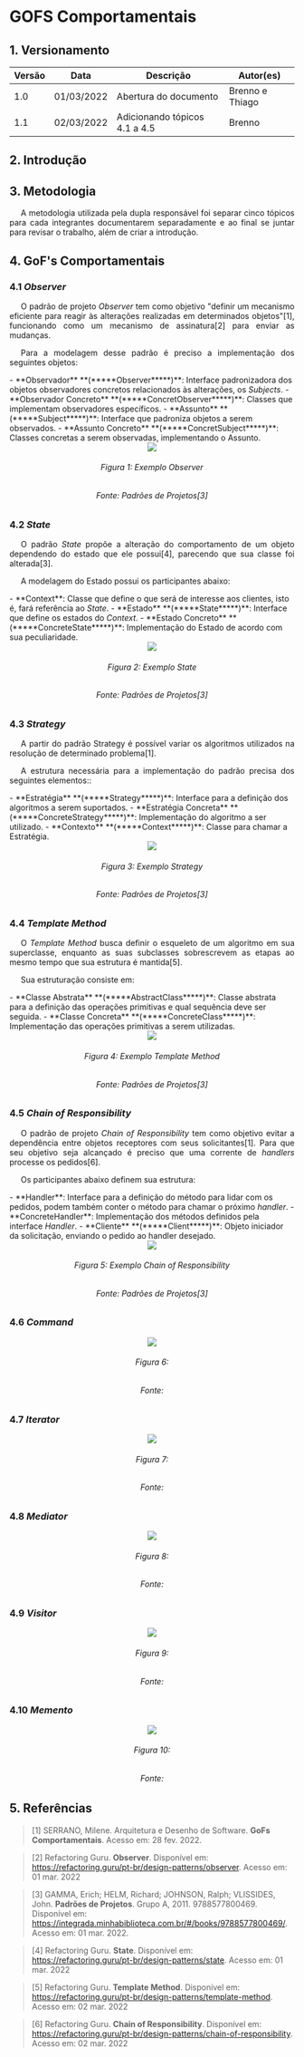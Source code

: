# GOFS Comportamentais

## 1. Versionamento

| Versão | Data       | Descrição                                  | Autor(es)                 |
| ------ | ---------- | ------------------------------------------ | ------------------------- |
| 1.0    | 01/03/2022 | Abertura do documento                      | Brenno e Thiago           |
| 1.1    | 02/03/2022 | Adicionando tópicos 4.1 a 4.5              | Brenno                    |

## 2. Introdução

<p align="justify" style="text-indent: 20px"> </p>

## 3. Metodologia

<p align="justify" style="text-indent: 20px">A metodologia utilizada pela dupla responsável foi separar cinco tópicos para cada integrantes documentarem separadamente e ao final se juntar para revisar o trabalho, além de criar a introdução.</p>

## 4. GoF's Comportamentais

### 4.1 <i>Observer</i>

<p align="justify" style="text-indent: 20px">O padrão de projeto <i>Observer</i> tem como objetivo "definir um mecanismo eficiente para reagir às alterações realizadas em determinados objetos"[1], funcionando como um mecanismo de assinatura[2] para enviar as mudanças.</p>

<p align="justify" style="text-indent: 20px">Para a modelagem desse padrão é preciso a implementação dos seguintes objetos:</p>
- **Observador** **(*****Observer*****)**: Interface padronizadora dos objetos observadores concretos  relacionados às alterações, os <i>Subjects</i>.
- **Observador Concreto** **(*****ConcretObserver*****)**: Classes que implementam observadores específicos.
- **Assunto** **(*****Subject*****)**: Interface que padroniza objetos a serem observados.
- **Assunto Concreto** **(*****ConcretSubject*****)**: Classes concretas a serem observadas, implementando o Assunto.

<center>
<img src="../../../assets/padroes_projetos/observer_exemplo.png" class="zoom"> 
<h6>Figura 1: Exemplo Observer</h6>
<h6>Fonte: Padrões de Projetos[3]</h6>
</center>

### 4.2 <i>State</i>

<p align="justify" style="text-indent: 20px">O padrão <i>State</i> propõe a alteração do comportamento de um objeto dependendo do estado que ele possui[4], parecendo que sua classe foi alterada[3].</p>

<p align="justify" style="text-indent: 20px">A modelagem do Estado possui os participantes abaixo:</p>
- **Context**: Classe que define o que será de interesse aos clientes, isto é, fará referência ao <i>State</i>.
- **Estado** **(*****State*****)**: Interface que define os estados do <i>Context</i>.
- **Estado Concreto** **(*****ConcreteState*****)**: Implementação do Estado de acordo com sua peculiaridade.

<center>
<img src="../../../assets/padroes_projetos/state_exemplo.png" class="zoom"> 
<h6>Figura 2: Exemplo State</h6>
<h6>Fonte: Padrões de Projetos[3]</h6>
</center>

### 4.3 <i>Strategy</i>

<p align="justify" style="text-indent: 20px">A partir do padrão Strategy é possível variar os algoritmos utilizados na resolução de determinado problema[1].</p>

<p align="justify" style="text-indent: 20px">A estrutura necessária para a implementação do padrão precisa dos seguintes elementos::</p>
- **Estratégia** **(*****Strategy*****)**: Interface para a definição dos algoritmos a serem suportados.
- **Estratégia Concreta** **(*****ConcreteStrategy*****)**: Implementação do algoritmo a ser utilizado.
- **Contexto** **(*****Context*****)**: Classe para chamar a Estratégia.

<center>
<img src="../../../assets/padroes_projetos/strategy_exemplo.png" class="zoom"> 
<h6>Figura 3: Exemplo Strategy</h6>
<h6>Fonte: Padrões de Projetos[3]</h6>
</center>

### 4.4 <i>Template Method</i>

<p align="justify" style="text-indent: 20px">O <i>Template Method</i> busca definir o esqueleto de um algoritmo em sua superclasse, enquanto as suas subclasses sobrescrevem as etapas ao mesmo tempo que sua estrutura é mantida[5].</p>

<p align="justify" style="text-indent: 20px">Sua estruturação consiste em:</p>
- **Classe Abstrata** **(*****AbstractClass*****)**: Classe abstrata para a definição das operações primitivas e qual sequência deve ser seguida.
- **Classe Concreta** **(*****ConcreteClass*****)**: Implementação das operações primitivas a serem utilizadas.

<center>
<img src="../../../assets/padroes_projetos/template_method_exemplo.png" class="zoom"> 
<h6>Figura 4: Exemplo Template Method</h6>
<h6>Fonte: Padrões de Projetos[3]</h6>
</center>

### 4.5 <i>Chain of Responsibility</i>

<p align="justify" style="text-indent: 20px">O padrão de projeto <i>Chain of Responsibility</i> tem como objetivo evitar a dependência entre objetos receptores com seus solicitantes[1]. Para que seu objetivo seja alcançado é preciso que uma corrente de <i>handlers</i> processe os pedidos[6].</p>

<p align="justify" style="text-indent: 20px">Os participantes abaixo definem sua estrutura:</p>
- **Handler**: Interface para a definição do método para lidar com os pedidos, podem também conter o método para chamar o próximo <i>handler</i>.
- **ConcreteHandler**: Implementação dos métodos definidos pela interface <i>Handler</i>.
- **Cliente** **(*****Client*****)**: Objeto iniciador da solicitação, enviando o pedido ao handler desejado.

<center>
<img src="../../../assets/padroes_projetos/cor_exemplo.png" class="zoom"> 
<h6>Figura 5: Exemplo Chain of Responsibility</h6>
<h6>Fonte: Padrões de Projetos[3]</h6>
</center>

### 4.6 <i>Command</i>

<p align="justify" style="text-indent: 20px"></p>

<center>
<img src="../../../assets/padroes_projetos/" class="zoom"> 
<h6>Figura 6: </h6>
<h6>Fonte: </h6>
</center>

### 4.7 <i>Iterator</i>

<p align="justify" style="text-indent: 20px"></p>

<center>
<img src="../../../assets/padroes_projetos/" class="zoom"> 
<h6>Figura 7: </h6>
<h6>Fonte: </h6>
</center>

### 4.8 <i>Mediator</i>

<p align="justify" style="text-indent: 20px"></p>

<center>
<img src="../../../assets/padroes_projetos/" class="zoom"> 
<h6>Figura 8: </h6>
<h6>Fonte: </h6>
</center>

### 4.9 <i>Visitor</i>

<p align="justify" style="text-indent: 20px"></p>

<center>
<img src="../../../assets/padroes_projetos/" class="zoom"> 
<h6>Figura 9: </h6>
<h6>Fonte: </h6>
</center>

### 4.10 <i>Memento</i>

<p align="justify" style="text-indent: 20px"></p>

<center>
<img src="../../../assets/padroes_projetos/" class="zoom"> 
<h6>Figura 10: </h6>
<h6>Fonte: </h6>
</center>

## 5. Referências

> [1] SERRANO, Milene. Arquitetura e Desenho de Software. **GoFs Comportamentais**. Acesso em: 28 fev. 2022.

> [2] Refactoring Guru. **Observer**. Disponível em: <a href="https://refactoring.guru/pt-br/design-patterns/observer">https://refactoring.guru/pt-br/design-patterns/observer</a>. Acesso em: 01 mar. 2022

> [3] GAMMA, Erich; HELM, Richard; JOHNSON, Ralph; VLISSIDES, John. **Padrões de Projetos**. Grupo A, 2011. 9788577800469. Disponível em: <a href="https://integrada.minhabiblioteca.com.br/#/books/9788577800469/">https://integrada.minhabiblioteca.com.br/#/books/9788577800469/</a>. Acesso em: 01 mar. 2022.

> [4] Refactoring Guru. **State**. Disponível em: <a href="https://refactoring.guru/pt-br/design-patterns/state">https://refactoring.guru/pt-br/design-patterns/state</a>. Acesso em: 01 mar. 2022

> [5] Refactoring Guru. **Template Method**. Disponível em: <a href="https://refactoring.guru/pt-br/design-patterns/template-method">https://refactoring.guru/pt-br/design-patterns/template-method</a>. Acesso em: 02 mar. 2022

> [6] Refactoring Guru. **Chain of Responsibility**. Disponível em: <a href="https://refactoring.guru/pt-br/design-patterns/chain-of-responsibility">https://refactoring.guru/pt-br/design-patterns/chain-of-responsibility</a>. Acesso em: 02 mar. 2022
